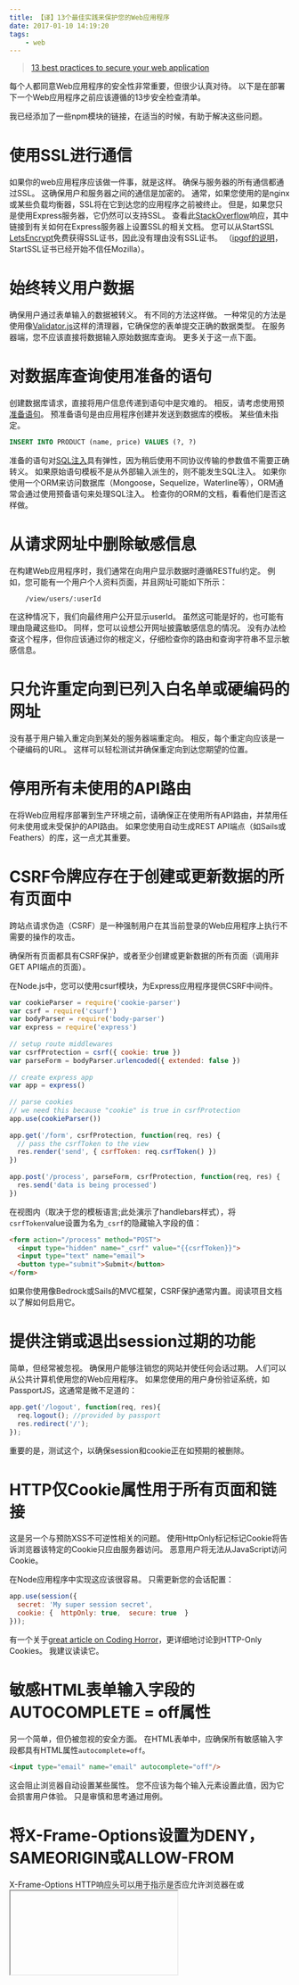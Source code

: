 ```yaml
---
title: 【译】13个最佳实践来保护您的Web应用程序
date: 2017-01-10 14:19:20
tags:
	- web
---
```


> [13 best practices to secure your web application](http://nodewebapps.com/2017/01/03/13-security-best-practices-for-your-web-application/)

每个人都同意Web应用程序的安全性非常重要，但很少认真对待。 以下是在部署下一个Web应用程序之前应该遵循的13步安全检查清单。

<!--more-->

我已经添加了一些npm模块的链接，在适当的时候，有助于解决这些问题。


# 使用SSL进行通信

如果你的web应用程序应该做一件事，就是这样。 确保与服务器的所有通信都通过SSL。 这确保用户和服务器之间的通信是加密的。
通常，如果您使用的是nginx或某些负载均衡器，SSL将在它到达您的应用程序之前被终止。 但是，如果您只是使用Express服务器，它仍然可以支持SSL。 查看此[StackOverflow](http://stackoverflow.com/questions/11804202/how-do-i-setup-a-ssl-certs-for-an-express-js-server)响应，其中链接到有关如何在Express服务器上设置SSL的相关文档。
您可以从StartSSL [LetsEncrypt](https://letsencrypt.org/)免费获得SSL证书，因此没有理由没有SSL证书。 （[ipgof的说明](https://www.reddit.com/r/node/comments/5ltgxc/13_security_best_practices_for_your_web/)，StartSSL证书已经开始不信任Mozilla）。

# 始终转义用户数据

确保用户通过表单输入的数据被转义。 有不同的方法这样做。 一种常见的方法是使用像[Validator.js](https://github.com/chriso/validator.js)这样的清理器，它确保您的表单提交正确的数据类型。
在服务器端，您不应该直接将数据输入原始数据库查询。 更多关于这一点下面。

# 对数据库查询使用准备的语句

创建数据库请求，直接将用户信息传递到语句中是灾难的。 相反，请考虑使用预[准备语句](https://en.wikipedia.org/wiki/Prepared_statement)。
预准备语句是由应用程序创建并发送到数据库的模板。 某些值未指定。
```sql
INSERT INTO PRODUCT (name, price) VALUES (?, ?)
```
准备的语句对[SQL注入](https://en.wikipedia.org/wiki/SQL_injection)具有弹性，因为稍后使用不同协议传输的参数值不需要正确转义。 如果原始语句模板不是从外部输入派生的，则不能发生SQL注入。
如果你使用一个ORM来访问数据库（Mongoose，Sequelize，Waterline等），ORM通常会通过使用预备语句来处理SQL注入。 检查你的ORM的文档，看看他们是否这样做。

# 从请求网址中删除敏感信息

在构建Web应用程序时，我们通常在向用户显示数据时遵循RESTful约定。 例如，您可能有一个用户个人资料页面，并且网址可能如下所示：

```
	/view/users/:userId
```

在这种情况下，我们向最终用户公开显示userId。 虽然这可能是好的，也可能有理由隐藏这些ID。 同样，您可以设想公开网址披露敏感信息的情况。
没有办法检查这个程序，但你应该通过你的根定义，仔细检查你的路由和查询字符串不显示敏感信息。

# 只允许重定向到已列入白名单或硬编码的网址

没有基于用户输入重定向到某处的服务器端重定向。 相反，每个重定向应该是一个硬编码的URL。 这样可以轻松测试并确保重定向到达您期望的位置。

# 停用所有未使用的API路由

在将Web应用程序部署到生产环境之前，请确保正在使用所有API路由，并禁用任何未使用或未受保护的API路由。 如果您使用自动生成REST API端点（如Sails或Feathers）的库，这一点尤其重要。

# CSRF令牌应存在于创建或更新数据的所有页面中

跨站点请求伪造（CSRF）是一种强制用户在其当前登录的Web应用程序上执行不需要的操作的攻击。

确保所有页面都具有CSRF保护，或者至少创建或更新数据的所有页面（调用非GET API端点的页面）。

在Node.js中，您可以使用csurf模块，为Express应用程序提供CSRF中间件。

```javascript
var cookieParser = require('cookie-parser')
var csrf = require('csurf')
var bodyParser = require('body-parser')
var express = require('express')
 
// setup route middlewares 
var csrfProtection = csrf({ cookie: true })
var parseForm = bodyParser.urlencoded({ extended: false })
 
// create express app 
var app = express()
 
// parse cookies 
// we need this because "cookie" is true in csrfProtection 
app.use(cookieParser())
 
app.get('/form', csrfProtection, function(req, res) {
  // pass the csrfToken to the view 
  res.render('send', { csrfToken: req.csrfToken() })
})
 
app.post('/process', parseForm, csrfProtection, function(req, res) {
  res.send('data is being processed')
})
```

在视图内（取决于您的模板语言;此处演示了handlebars样式），将`csrfToken`value设置为名为`_csrf`的隐藏输入字段的值：

```html
<form action="/process" method="POST">
  <input type="hidden" name="_csrf" value="{{csrfToken}}">
  <input type="text" name="email">
  <button type="submit">Submit</button>
</form>
```
如果你使用像Bedrock或Sails的MVC框架，CSRF保护通常内置。阅读项目文档以了解如何启用它。

# 提供注销或退出session过期的功能

简单，但经常被忽视。 确保用户能够注销您的网站并使任何会话过期。 人们可以从公共计算机使用您的Web应用程序。 如果您使用的用户身份验证系统，如PassportJS，这通常是微不足道的：

```javascript
app.get('/logout', function(req, res){ 
  req.logout(); //provided by passport
  res.redirect('/'); 
});
```
重要的是，测试这个，以确保session和cookie正在如预期的被删除。

# HTTP仅Cookie属性用于所有页面和链接

这是另一个与预防XSS不可逆性相关的问题。 使用HttpOnly标记标记Cookie将告诉浏览器该特定的Cookie只应由服务器访问。 恶意用户将无法从JavaScript访问Cookie。

在Node应用程序中实现这应该很容易。 只需更新您的会话配置：

```javascript
app.use(session({  
  secret: 'My super session secret',  
  cookie: {  httpOnly: true,  secure: true  } 
}));
```

有一个关于[great article on Coding Horror](https://blog.codinghorror.com/protecting-your-cookies-httponly/)，更详细地讨论到HTTP-Only Cookies。 我建议读读它。

# 敏感HTML表单输入字段的AUTOCOMPLETE = off属性

另一个简单，但仍被忽视的安全方面。 在HTML表单中，应确保所有敏感输入字段都具有HTML属性`autocomplete=off`。

```html
<input type="email" name="email" autocomplete="off"/>
```
这会阻止浏览器自动设置某些属性。 您不应该为每个输入元素设置此值，因为它会损害用户体验。 只是审慎和思考通过用例。

# 将X-Frame-Options设置为DENY，SAMEORIGIN或ALLOW-FROM

X-Frame-Options HTTP响应头可以用于指示是否应允许浏览器在<frame>或<iframe>中呈现页面。 网站可以使用此功能来避免Clickjacking攻击，确保其内容不会嵌入其他网站。 为包含HTML内容的所有响应设置X-Frame-Options标题。 可能的值为“DENY”，“SAMEORIGIN”或“ALLOW-FROM <url>”。

一般来说，除非您有足够的理由允许通过iframe查看您的Web应用程序，最好设置X-Frame-Options：DENY。

在节点应用程序中，您可以使用像[Helmet](https://www.npmjs.com/package/helmet)这样的模块来执行此操作，该模块提供多个安全HTTP头，包括此修复程序。

```javascript
var express = require('express')
var helmet = require('helmet')
var app = express()
 
app.use(helmet({
  frameguard: {action: 'deny'}
}))
```

# 设置安全HTTP头

从上一点开始，还有一些其他HTTP头，你应该为你的应用程序设置。

# 防止强力和DDOS攻击

为了防止您的网站遭到大量请求的攻击并随后崩溃，您应该以某种类型的速率限制为您的所有请求。

如果您正在使用Express构建Node应用程序，则可以使用[express-rate-limit](https://www.npmjs.com/package/express-rate-limit)中间件。 [ratelimiter npm](https://www.npmjs.com/package/ratelimiter)模块也很好，但它有一个Redis依赖。

```javascript
var RateLimit = require('express-rate-limit');
 
app.enable('trust proxy'); // only if you're behind a reverse proxy (Heroku, Bluemix, AWS if you use an ELB, custom Nginx setup, etc) 
 
var limiter = new RateLimit({
  windowMs: 15*60*1000, // 15 minutes 
  max: 100, // limit each IP to 100 requests per windowMs 
  delayMs: 0 // disable delaying - full speed until the max limit is reached 
});
 
//  apply to all requests 
app.use(limiter);
```






